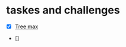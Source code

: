 # taskes and challenges
- [x] [Tree max](https://github.com/SalimHass/data-structures-and-algorithms/blob/main/data_structures_and_algorithms/find_max.md)
- [] 